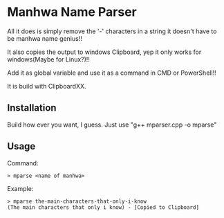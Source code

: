 # Manhwa Name Parser

All it does is simply remove the '-' characters in a string it doesn't have to be manhwa name genius!!

It also copies the output to windows Clipboard, yep it only works for windows(Maybe for Linux?)!!

Add it as global variable and use it as a command in CMD or PowerShell!!

It is build with ClipboardXX.

## Installation
Build how ever you want, I guess. Just use "g++ mparser.cpp -o mparse"

## Usage
Command: 
```
> mparse <name of manhwa>
```

Example:
```
> mparse the-main-characters-that-only-i-know
(The main characters that only i know) - [Copied to Clipboard]
```
